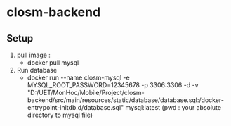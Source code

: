# closm-backend

## Setup

1. pull image :
   - docker pull mysql
1. Run database
   - docker run --name closm-mysql -e MYSQL_ROOT_PASSWORD=12345678 -p 3306:3306 -d -v "D:/UET/MonHoc/Mobile/Project/closm-backend/src/main/resources/static/database/database.sql:/docker-entrypoint-initdb.d/database.sql" mysql:latest
     (pwd : your absolute directory to mysql file)
